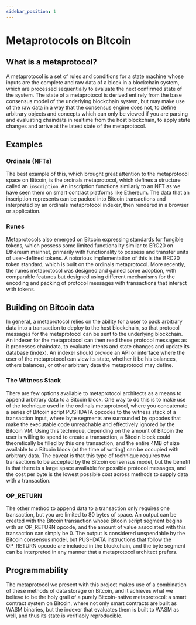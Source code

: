 ```yaml
---
sidebar_position: 1
---
```


# Metaprotocols on Bitcoin

## What is a metaprotocol?

A metaprotocol is a set of rules and conditions for a state machine whose inputs are the complete and raw data of a block in a blockchain system, which are processed sequentially to evaluate the next confirmed state of the system. The state of a metaprotocol is derived entirely from the base consensus model of the underlying blockchain system, but may make use of the raw data in a way that the consensus engine does not, to define arbitrary objects and concepts which can only be viewed if you are parsing and evaluating chaindata in realtime from the host blockchain, to apply state changes and arrive at the latest state of the metaprotocol.

## Examples

### Ordinals (NFTs)

The best example of this, which brought great attention to the metaprotocol space on Bitcoin, is the ordinals metaprotocol, which defines a structure called an `inscription`. An inscription functions similarly to an NFT as we have seen them on smart contract platforms like Ethereum. The data that an inscription represents can be packed into Bitcoin transactions and interpreted by an ordinals metaprotocol indexer, then rendered in a browser or application.

### Runes

Metaprotocols also emerged on Bitcoin expressing standards for fungible tokens, which possess some limited functionality similar to ERC20 on Ethereum mainnet, primarily with functionality to possess and transfer units of user-defined tokens. A notorious implementation of this is the BRC20 token standard, which is built on the ordinals metaprotocol. More recently, the runes metaprotocol was designed and gained some adoption, with comparable features but designed using different mechanisms for the encoding and packing of protocol messages with transactions that interact with tokens.

## Building on Bitcoin data

In general, a metaprotocol relies on the ability for a user to pack arbitrary data into a transaction to deploy to the host blockchain, so that protocol messages for the metaprotocol can be sent to the underlying blockchain. An indexer for the metaprotocol can then read these protocol messages as it processes chaindata, to evaluate intents and state changes and update its database (index). An indexer should provide an API or interface where the user of the metaprotocol can view its state, whether it be his balances, others balances, or other arbitrary data the metaprotocol may define.

### The Witness Stack

There are few options available to metaprotocol architects as a means to append arbitrary data to a Bitcoin block. One way to do this is to make use of the technique used in the ordinals metaprotocol, where you concatenate a series of Bitcoin script PUSHDATA opcodes to the witness stack of a transaction input, where byte segments are surrounded by opcodes that make the executable code unreachable and effectively ignored by the Bitcoin VM. Using this technique, depending on the amount of Bitcoin the user is willing to spend to create a transaction, a Bitcoin block could theoretically be filled by this one transaction, and the entire 4MB of size available to a Bitcoin block (at the time of writing) can be occupied with arbitrary data. The caveat is that this type of technique requires two transactions to be accepted by the Bitcoin consensus model, but the benefit is that there is a large space available for possible protocol messages, and the cost per byte is the lowest possible cost across methods to supply data with a transaction.

### OP_RETURN

The other method to append data to a transaction only requires one transaction, but you are limited to 80 bytes of space. An output can be created with the Bitcoin transaction whose Bitcoin script segment begins with an OP_RETURN opcode, and the amount of value associated with this transaction can simply be 0. The output is considered unspendable by the Bitcoin consensus model, but PUSHDATA instructions that follow the OP_RETURN opcode are included in the blockchain, and the byte segment can be interpreted in any manner that a metaprotocol architect prefers.

## Programmability

The metaprotocol we present with this project makes use of a combination of these methods of data storage on Bitcoin, and it achieves what we believe to be the holy grail of a purely Bitcoin-native metaprotocol: a smart contract system on Bitcoin, where not only smart contracts are built as WASM binaries, but the indexer that evaluates them is built to WASM as well, and thus its state is verifiably reproducible.

